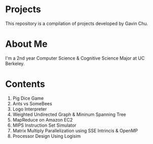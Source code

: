 Projects
========

This repository is a compilation of projects developed by Gavin Chu.

About Me
========
I'm a 2nd year Computer Science & Cognitive Science Major at UC Berkeley.


Contents
========
1. Pig Dice Game
2. Ants vs SomeBees
3. Logo Interpreter
4. Weighted Undirected Graph & Mininum Spanning Tree
5. MapReduce on Amazon EC2
6. MIPS Instruction Set Simulator
7. Matrix Multiply Parallelization using SSE Intrincis & OpenMP
8. Processor Design Using Logisim
